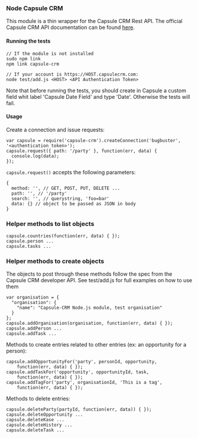 ### Node Capsule CRM

This module is a thin wrapper for the Capsule CRM Rest API.
The official Capsule CRM API documentation can be found [here](http://developer.capsulecrm.com/v1/).

#### Running the tests
    
    // If the module is not installed
    sudo npm link
    npm link capsule-crm

    // If your account is https://HOST.capsulecrm.com:
    node test/add.js <HOST> <API Authentication Token>

Note that before running the tests, you should create in Capsule a custom field
whit label 'Capsule Date Field' and type 'Date'. Otherwise the tests will fail.

#### Usage

Create a connection and issue requests:

    var capsule = require('capsule-crm').createConnection('bugbuster', '<authentication token>');
    capsule.request({ path: '/party' }, function(err, data) {
      console.log(data);
    });


```capsule.request()``` accepts the following parameters:

    {
      method: '', // GET, POST, PUT, DELETE ...
      path: '', // '/party'
      search: '', // querystring, 'foo=bar'
      data: {} // object to be passed as JSON in body
    }

### Helper methods to list objects

    capsule.countries(function(err, data) { });
    capsule.person ...
    capsule.tasks ...

### Helper methods to create objects

The objects to post through these methods follow the spec from the Capsule CRM
developer API. See test/add.js for full examples on how to use them

    var organisation = {
      "organisation": {
        "name": "Capsule-CRM Node.js module, test organisation"
      }
    };
    capsule.addOrganisation(organisation, function(err, data) { });
    capsule.addPerson ...
    capsule.addTask ...

Methods to create entries related to other entries (ex: an opportunity for a
person):

    capsule.addOpportunityFor('party', personId, opportunity, 
        function(err, data) { });
    capsule.addTaskFor('opportunity', opportunityId, task, 
        function(err, data) { });
    capsule.addTagFor('party', organisationId, 'This is a tag',
        function(err, data) { }); 

Methods to delete entries:
    
    capsule.deleteParty(partyId, function(err, data)) { });
    capsule.deleteOpportunity ...
    capsule.deleteKase ...
    capsule.deleteHistory ...
    capsule.deleteTask ...
